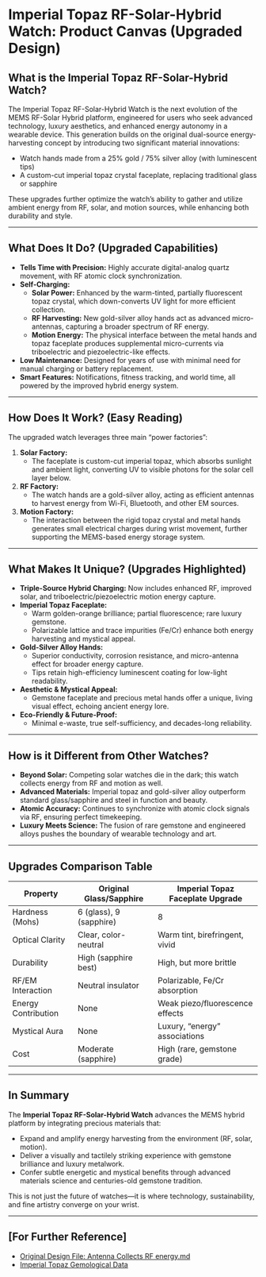 # Imperial Topaz RF-Solar-Hybrid Watch: Product Canvas (Upgraded Design)

## What is the Imperial Topaz RF-Solar-Hybrid Watch?

The Imperial Topaz RF-Solar-Hybrid Watch is the next evolution of the MEMS RF-Solar Hybrid platform, engineered for users who seek advanced technology, luxury aesthetics, and enhanced energy autonomy in a wearable device. This generation builds on the original dual-source energy-harvesting concept by introducing two significant material innovations:
- Watch hands made from a 25% gold / 75% silver alloy (with luminescent tips)
- A custom-cut imperial topaz crystal faceplate, replacing traditional glass or sapphire

These upgrades further optimize the watch’s ability to gather and utilize ambient energy from RF, solar, and motion sources, while enhancing both durability and style.

---

## What Does It Do? (Upgraded Capabilities)

- **Tells Time with Precision:** Highly accurate digital-analog quartz movement, with RF atomic clock synchronization.
- **Self-Charging:**
  - **Solar Power:** Enhanced by the warm-tinted, partially fluorescent topaz crystal, which down-converts UV light for more efficient collection.
  - **RF Harvesting:** New gold-silver alloy hands act as advanced micro-antennas, capturing a broader spectrum of RF energy.
  - **Motion Energy:** The physical interface between the metal hands and topaz faceplate produces supplemental micro-currents via triboelectric and piezoelectric-like effects.
- **Low Maintenance:** Designed for years of use with minimal need for manual charging or battery replacement.
- **Smart Features:** Notifications, fitness tracking, and world time, all powered by the improved hybrid energy system.

---

## How Does It Work? (Easy Reading)

The upgraded watch leverages three main “power factories”: 

1. **Solar Factory:**
   - The faceplate is custom-cut imperial topaz, which absorbs sunlight and ambient light, converting UV to visible photons for the solar cell layer below.
2. **RF Factory:**
   - The watch hands are a gold-silver alloy, acting as efficient antennas to harvest energy from Wi-Fi, Bluetooth, and other EM sources.
3. **Motion Factory:**
   - The interaction between the rigid topaz crystal and metal hands generates small electrical charges during wrist movement, further supporting the MEMS-based energy storage system.

---

## What Makes It Unique? (Upgrades Highlighted)

- **Triple-Source Hybrid Charging:** Now includes enhanced RF, improved solar, and triboelectric/piezoelectric motion energy capture.
- **Imperial Topaz Faceplate:**
  - Warm golden-orange brilliance; partial fluorescence; rare luxury gemstone.
  - Polarizable lattice and trace impurities (Fe/Cr) enhance both energy harvesting and mystical appeal.
- **Gold-Silver Alloy Hands:**
  - Superior conductivity, corrosion resistance, and micro-antenna effect for broader energy capture.
  - Tips retain high-efficiency luminescent coating for low-light readability.
- **Aesthetic & Mystical Appeal:**
  - Gemstone faceplate and precious metal hands offer a unique, living visual effect, echoing ancient energy lore.
- **Eco-Friendly & Future-Proof:**
  - Minimal e-waste, true self-sufficiency, and decades-long reliability.

---

## How is it Different from Other Watches?

- **Beyond Solar:** Competing solar watches die in the dark; this watch collects energy from RF and motion as well.
- **Advanced Materials:** Imperial topaz and gold-silver alloy outperform standard glass/sapphire and steel in function and beauty.
- **Atomic Accuracy:** Continues to synchronize with atomic clock signals via RF, ensuring perfect timekeeping.
- **Luxury Meets Science:** The fusion of rare gemstone and engineered alloys pushes the boundary of wearable technology and art.

---

## Upgrades Comparison Table

| Property                | Original Glass/Sapphire | Imperial Topaz Faceplate Upgrade |
|-------------------------|------------------------|----------------------------------|
| Hardness (Mohs)         | 6 (glass), 9 (sapphire)| 8                                |
| Optical Clarity         | Clear, color-neutral   | Warm tint, birefringent, vivid   |
| Durability              | High (sapphire best)   | High, but more brittle           |
| RF/EM Interaction       | Neutral insulator      | Polarizable, Fe/Cr absorption    |
| Energy Contribution     | None                   | Weak piezo/fluorescence effects  |
| Mystical Aura           | None                   | Luxury, “energy” associations    |
| Cost                    | Moderate (sapphire)    | High (rare, gemstone grade)      |

---

## In Summary

The **Imperial Topaz RF-Solar-Hybrid Watch** advances the MEMS hybrid platform by integrating precious materials that:
- Expand and amplify energy harvesting from the environment (RF, solar, motion).
- Deliver a visually and tactilely striking experience with gemstone brilliance and luxury metalwork.
- Confer subtle energetic and mystical benefits through advanced materials science and centuries-old gemstone tradition.

This is not just the future of watches—it is where technology, sustainability, and fine artistry converge on your wrist.

---

## [For Further Reference]
- [Original Design File: Antenna Collects RF energy.md](Antenna%20Collects%20RF%20energy.md)
- [Imperial Topaz Gemological Data](https://www.gia.edu/gem-encyclopedia/topaz)